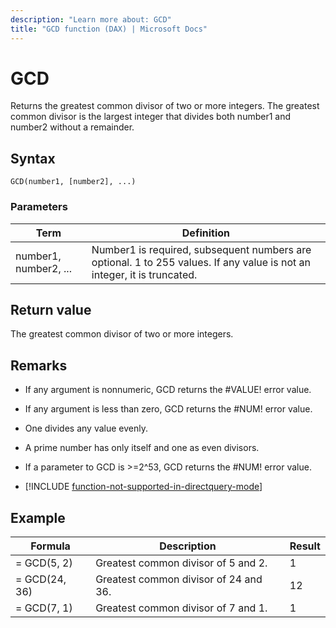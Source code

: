 ```yaml
---
description: "Learn more about: GCD"
title: "GCD function (DAX) | Microsoft Docs"
---
```

# GCD

Returns the greatest common divisor of two or more integers. The greatest common divisor is the largest integer that divides both number1 and number2 without a remainder.  
  
## Syntax  
  
```dax
GCD(number1, [number2], ...)  
```
  
### Parameters  
  
|Term|Definition|  
|--------|--------------|  
|number1, number2, ...|Number1 is required, subsequent numbers are optional. 1 to 255 values. If any value is not an integer, it is truncated.|  
  
## Return value

The greatest common divisor of two or more integers.  
  
## Remarks

- If any argument is nonnumeric, GCD returns the #VALUE! error value.  
  
- If any argument is less than zero, GCD returns the #NUM! error value.  
  
- One divides any value evenly.  
  
- A prime number has only itself and one as even divisors.  
  
- If a parameter to GCD is &gt;=2^53, GCD returns the #NUM! error value.  

- [!INCLUDE [function-not-supported-in-directquery-mode](includes/function-not-supported-in-directquery-mode.md)]

## Example  
  
|Formula|Description|Result|  
|-----------|---------------|----------|  
|= GCD(5, 2)|Greatest common divisor of 5 and 2.|1|  
|= GCD(24, 36)|Greatest common divisor of 24 and 36.|12|  
|= GCD(7, 1)|Greatest common divisor of 7 and 1.|1|  
